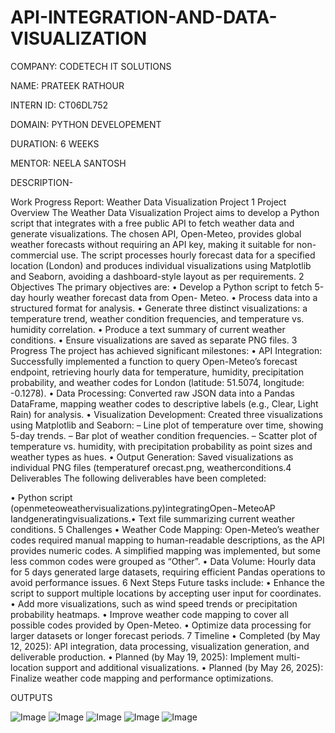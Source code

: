 # API-INTEGRATION-AND-DATA-VISUALIZATION

COMPANY: CODETECH IT SOLUTIONS

NAME: PRATEEK RATHOUR

INTERN ID: CT06DL752

DOMAIN: PYTHON DEVELOPEMENT

DURATION: 6 WEEKS

MENTOR: NEELA SANTOSH

DESCRIPTION-

Work Progress Report: Weather Data Visualization Project
1 Project Overview
The Weather Data Visualization Project aims to develop a Python script that integrates
with a free public API to fetch weather data and generate visualizations. The chosen API,
Open-Meteo, provides global weather forecasts without requiring an API key, making it
suitable for non-commercial use. The script processes hourly forecast data for a specified
location (London) and produces individual visualizations using Matplotlib and Seaborn,
avoiding a dashboard-style layout as per requirements.
2 Objectives
The primary objectives are:
• Develop a Python script to fetch 5-day hourly weather forecast data from Open-
Meteo.
• Process data into a structured format for analysis.
• Generate three distinct visualizations: a temperature trend, weather condition frequencies,
and temperature vs. humidity correlation.
• Produce a text summary of current weather conditions.
• Ensure visualizations are saved as separate PNG files.
3 Progress
The project has achieved significant milestones:
• API Integration: Successfully implemented a function to query Open-Meteo’s forecast
endpoint, retrieving hourly data for temperature, humidity, precipitation probability,
and weather codes for London (latitude: 51.5074, longitude: -0.1278).
• Data Processing: Converted raw JSON data into a Pandas DataFrame, mapping
weather codes to descriptive labels (e.g., Clear, Light Rain) for analysis.
• Visualization Development: Created three visualizations using Matplotlib and Seaborn:
– Line plot of temperature over time, showing 5-day trends.
– Bar plot of weather condition frequencies.
– Scatter plot of temperature vs. humidity, with precipitation probability as
point sizes and weather types as hues.
• Output Generation: Saved visualizations as individual PNG files (temperaturef orecast.png, weatherconditions.4 Deliverables
The following deliverables have been completed:

• Python script (openmeteoweathervisualizations.py)integratingOpen−MeteoAP Iandgeneratingvisualizations.• Text file summarizing current weather conditions.
5 Challenges
• Weather Code Mapping: Open-Meteo’s weather codes required manual mapping
to human-readable descriptions, as the API provides numeric codes. A simplified
mapping was implemented, but some less common codes were grouped as “Other”.
• Data Volume: Hourly data for 5 days generated large datasets, requiring efficient
Pandas operations to avoid performance issues.
6 Next Steps
Future tasks include:
• Enhance the script to support multiple locations by accepting user input for coordinates.
• Add more visualizations, such as wind speed trends or precipitation probability
heatmaps.
• Improve weather code mapping to cover all possible codes provided by Open-Meteo.
• Optimize data processing for larger datasets or longer forecast periods.
7 Timeline
• Completed (by May 12, 2025): API integration, data processing, visualization generation,
and deliverable production.
• Planned (by May 19, 2025): Implement multi-location support and additional visualizations.
• Planned (by May 26, 2025): Finalize weather code mapping and performance optimizations.

OUTPUTS

![Image](https://github.com/user-attachments/assets/a07a2528-21ed-4759-854d-0247f3fda4d1)
![Image](https://github.com/user-attachments/assets/f3a21750-c18c-4045-81c8-d7bd79d8f369)
![Image](https://github.com/user-attachments/assets/40dd0d26-b9c4-4912-b30f-463be8fcc233)
![Image](https://github.com/user-attachments/assets/a60c90b4-c3f9-4294-b71f-0d8b44dc18a2)
![Image](https://github.com/user-attachments/assets/c45756d7-d502-42f0-ba36-c0d97d9ce56a)
